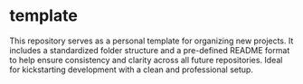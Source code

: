 # template
This repository serves as a personal template for organizing new projects. It includes a standardized folder structure and a pre-defined README format to help ensure consistency and clarity across all future repositories. Ideal for kickstarting development with a clean and professional setup.
